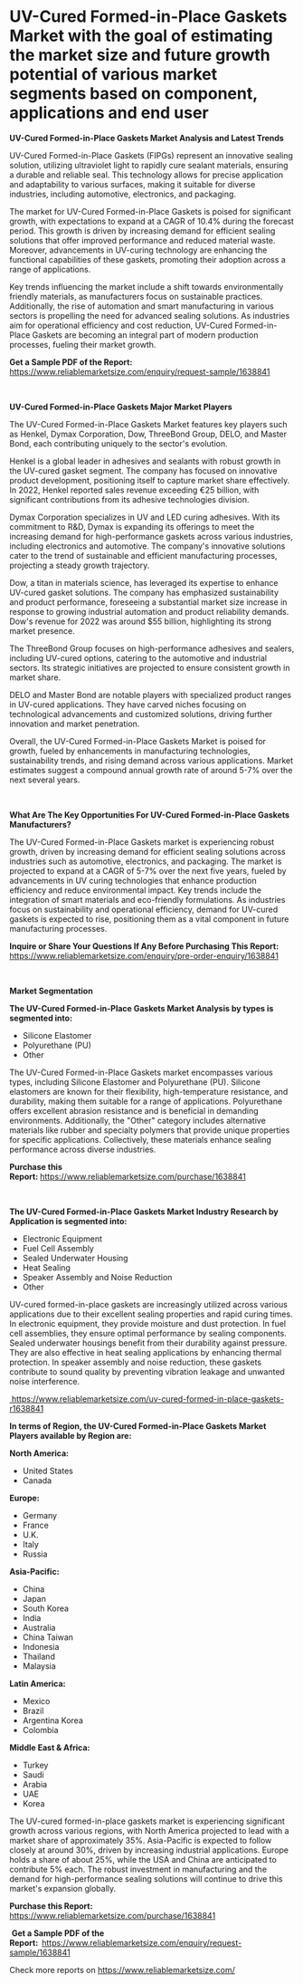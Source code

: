 <p><h1>UV-Cured Formed-in-Place Gaskets Market with the goal of estimating the market size and future growth potential of various market segments based on component, applications and end user</h1></p><p><strong>UV-Cured Formed-in-Place Gaskets Market Analysis and Latest Trends</strong></p>
<p><p>UV-Cured Formed-in-Place Gaskets (FIPGs) represent an innovative sealing solution, utilizing ultraviolet light to rapidly cure sealant materials, ensuring a durable and reliable seal. This technology allows for precise application and adaptability to various surfaces, making it suitable for diverse industries, including automotive, electronics, and packaging.</p><p>The market for UV-Cured Formed-in-Place Gaskets is poised for significant growth, with expectations to expand at a CAGR of 10.4% during the forecast period. This growth is driven by increasing demand for efficient sealing solutions that offer improved performance and reduced material waste. Moreover, advancements in UV-curing technology are enhancing the functional capabilities of these gaskets, promoting their adoption across a range of applications.</p><p>Key trends influencing the market include a shift towards environmentally friendly materials, as manufacturers focus on sustainable practices. Additionally, the rise of automation and smart manufacturing in various sectors is propelling the need for advanced sealing solutions. As industries aim for operational efficiency and cost reduction, UV-Cured Formed-in-Place Gaskets are becoming an integral part of modern production processes, fueling their market growth.</p></p>
<p><strong>Get a Sample PDF of the Report:&nbsp;</strong> <a href="https://www.reliablemarketsize.com/enquiry/request-sample/1638841?utm_campaign=3555&utm_medium=2&utm_source=Github&utm_content=ia&utm_term=02042025&utm_id=uv-cured-formed-in-place-gaskets">https://www.reliablemarketsize.com/enquiry/request-sample/1638841</a></p>
<p>&nbsp;</p>
<p><strong>UV-Cured Formed-in-Place Gaskets Major Market Players</strong></p>
<p><p>The UV-Cured Formed-in-Place Gaskets Market features key players such as Henkel, Dymax Corporation, Dow, ThreeBond Group, DELO, and Master Bond, each contributing uniquely to the sector's evolution.</p><p>Henkel is a global leader in adhesives and sealants with robust growth in the UV-cured gasket segment. The company has focused on innovative product development, positioning itself to capture market share effectively. In 2022, Henkel reported sales revenue exceeding €25 billion, with significant contributions from its adhesive technologies division.</p><p>Dymax Corporation specializes in UV and LED curing adhesives. With its commitment to R&D, Dymax is expanding its offerings to meet the increasing demand for high-performance gaskets across various industries, including electronics and automotive. The company's innovative solutions cater to the trend of sustainable and efficient manufacturing processes, projecting a steady growth trajectory.</p><p>Dow, a titan in materials science, has leveraged its expertise to enhance UV-cured gasket solutions. The company has emphasized sustainability and product performance, foreseeing a substantial market size increase in response to growing industrial automation and product reliability demands. Dow's revenue for 2022 was around $55 billion, highlighting its strong market presence.</p><p>The ThreeBond Group focuses on high-performance adhesives and sealers, including UV-cured options, catering to the automotive and industrial sectors. Its strategic initiatives are projected to ensure consistent growth in market share.</p><p>DELO and Master Bond are notable players with specialized product ranges in UV-cured applications. They have carved niches focusing on technological advancements and customized solutions, driving further innovation and market penetration.</p><p>Overall, the UV-Cured Formed-in-Place Gaskets Market is poised for growth, fueled by enhancements in manufacturing technologies, sustainability trends, and rising demand across various applications. Market estimates suggest a compound annual growth rate of around 5-7% over the next several years.</p></p>
<p>&nbsp;</p>
<p><strong>What Are The Key Opportunities For UV-Cured Formed-in-Place Gaskets Manufacturers?</strong></p>
<p><p>The UV-Cured Formed-in-Place Gaskets market is experiencing robust growth, driven by increasing demand for efficient sealing solutions across industries such as automotive, electronics, and packaging. The market is projected to expand at a CAGR of 5-7% over the next five years, fueled by advancements in UV curing technologies that enhance production efficiency and reduce environmental impact. Key trends include the integration of smart materials and eco-friendly formulations. As industries focus on sustainability and operational efficiency, demand for UV-cured gaskets is expected to rise, positioning them as a vital component in future manufacturing processes.</p></p>
<p><strong>Inquire or Share Your Questions If Any Before Purchasing This Report:</strong> <a href="https://www.reliablemarketsize.com/enquiry/pre-order-enquiry/1638841?utm_campaign=3555&utm_medium=2&utm_source=Github&utm_content=ia&utm_term=02042025&utm_id=uv-cured-formed-in-place-gaskets">https://www.reliablemarketsize.com/enquiry/pre-order-enquiry/1638841</a></p>
<p>&nbsp;</p>
<p><strong>Market Segmentation</strong></p>
<p><strong>The UV-Cured Formed-in-Place Gaskets Market Analysis by types is segmented into:</strong></p>
<p><ul><li>Silicone Elastomer</li><li>Polyurethane (PU)</li><li>Other</li></ul></p>
<p><p>The UV-Cured Formed-in-Place Gaskets market encompasses various types, including Silicone Elastomer and Polyurethane (PU). Silicone elastomers are known for their flexibility, high-temperature resistance, and durability, making them suitable for a range of applications. Polyurethane offers excellent abrasion resistance and is beneficial in demanding environments. Additionally, the "Other" category includes alternative materials like rubber and specialty polymers that provide unique properties for specific applications. Collectively, these materials enhance sealing performance across diverse industries.</p></p>
<p><strong>Purchase this Report:&nbsp;</strong><a href="https://www.reliablemarketsize.com/purchase/1638841?utm_campaign=3555&utm_medium=2&utm_source=Github&utm_content=ia&utm_term=02042025&utm_id=uv-cured-formed-in-place-gaskets">https://www.reliablemarketsize.com/purchase/1638841</a></p>
<p>&nbsp;</p>
<p><strong>The UV-Cured Formed-in-Place Gaskets Market Industry Research by Application is segmented into:</strong></p>
<p><ul><li>Electronic Equipment</li><li>Fuel Cell Assembly</li><li>Sealed Underwater Housing</li><li>Heat Sealing</li><li>Speaker Assembly and Noise Reduction</li><li>Other</li></ul></p>
<p><p>UV-cured formed-in-place gaskets are increasingly utilized across various applications due to their excellent sealing properties and rapid curing times. In electronic equipment, they provide moisture and dust protection. In fuel cell assemblies, they ensure optimal performance by sealing components. Sealed underwater housings benefit from their durability against pressure. They are also effective in heat sealing applications by enhancing thermal protection. In speaker assembly and noise reduction, these gaskets contribute to sound quality by preventing vibration leakage and unwanted noise interference.</p></p>
<p><a href="https://www.reliablemarketsize.com/uv-cured-formed-in-place-gaskets-r1638841?utm_campaign=3555&utm_medium=2&utm_source=Github&utm_content=ia&utm_term=02042025&utm_id=uv-cured-formed-in-place-gaskets">&nbsp;https://www.reliablemarketsize.com/uv-cured-formed-in-place-gaskets-r1638841</a></p>
<p><strong>In terms of Region, the UV-Cured Formed-in-Place Gaskets Market Players available by Region are:</strong></p>
<p>
    <p> <strong> North America: </strong>
        <ul>
            <li>United States</li>
            <li>Canada</li>
        </ul>
        </p> 
    <p> <strong> Europe: </strong>
        <ul>
            <li>Germany</li>
            <li>France</li>
            <li>U.K.</li>
            <li>Italy</li>
            <li>Russia</li>
        </ul>
        </p> 
    <p> <strong> Asia-Pacific: </strong>
        <ul>
            <li>China</li>
            <li>Japan</li>
            <li>South Korea</li>
            <li>India</li>
            <li>Australia</li>
            <li>China Taiwan</li>
            <li>Indonesia</li>
            <li>Thailand</li>
            <li>Malaysia</li>
        </ul>
        </p> 
    <p> <strong> Latin America: </strong>
        <ul>
            <li>Mexico</li>
            <li>Brazil</li>
            <li>Argentina Korea</li>
            <li>Colombia</li>
        </ul>
        </p> 
    <p> <strong> Middle East & Africa: </strong>
        <ul>
            <li>Turkey</li>
            <li>Saudi</li>
            <li>Arabia</li>
            <li>UAE</li>
            <li>Korea</li>
        </ul>
    </p>
    </p>
<p><p>The UV-cured formed-in-place gaskets market is experiencing significant growth across various regions, with North America projected to lead with a market share of approximately 35%. Asia-Pacific is expected to follow closely at around 30%, driven by increasing industrial applications. Europe holds a share of about 25%, while the USA and China are anticipated to contribute 5% each. The robust investment in manufacturing and the demand for high-performance sealing solutions will continue to drive this market's expansion globally.</p></p>
<p><strong>Purchase this Report: </strong><a href="https://www.reliablemarketsize.com/purchase/1638841?utm_campaign=3555&utm_medium=2&utm_source=Github&utm_content=ia&utm_term=02042025&utm_id=uv-cured-formed-in-place-gaskets">https://www.reliablemarketsize.com/purchase/1638841</a></p>
<p>&nbsp;<strong>Get a Sample PDF of the Report:&nbsp;&nbsp;</strong><a href="https://www.reliablemarketsize.com/enquiry/request-sample/1638841?utm_campaign=3555&utm_medium=2&utm_source=Github&utm_content=ia&utm_term=02042025&utm_id=uv-cured-formed-in-place-gaskets">https://www.reliablemarketsize.com/enquiry/request-sample/1638841</a></p>
<p><strong></strong></p>
<p>Check more reports on <a href="https://www.reliablemarketsize.com/?utm_campaign=3555&utm_medium=2&utm_source=Github&utm_content=ia&utm_term=02042025&utm_id=uv-cured-formed-in-place-gaskets">https://www.reliablemarketsize.com/</a></p>
